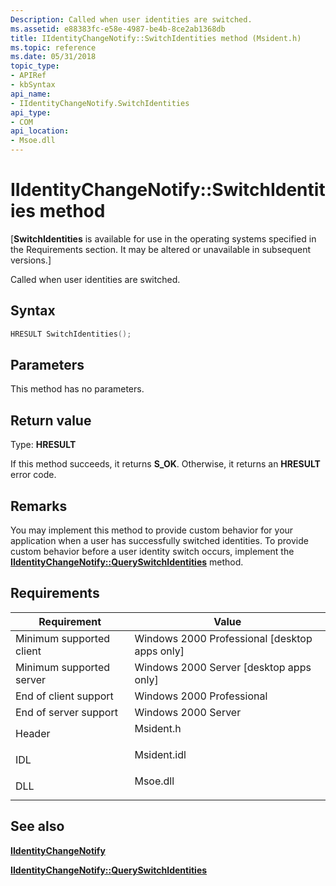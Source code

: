 ```yaml
---
Description: Called when user identities are switched.
ms.assetid: e88383fc-e58e-4987-be4b-8ce2ab1368db
title: IIdentityChangeNotify::SwitchIdentities method (Msident.h)
ms.topic: reference
ms.date: 05/31/2018
topic_type: 
- APIRef
- kbSyntax
api_name: 
- IIdentityChangeNotify.SwitchIdentities
api_type: 
- COM
api_location: 
- Msoe.dll
---
```


# IIdentityChangeNotify::SwitchIdentities method

\[**SwitchIdentities** is available for use in the operating systems specified in the Requirements section. It may be altered or unavailable in subsequent versions.\]

Called when user identities are switched.

## Syntax


```C++
HRESULT SwitchIdentities();
```



## Parameters

This method has no parameters.

## Return value

Type: **HRESULT**

If this method succeeds, it returns **S\_OK**. Otherwise, it returns an **HRESULT** error code.

## Remarks

You may implement this method to provide custom behavior for your application when a user has successfully switched identities. To provide custom behavior before a user identity switch occurs, implement the [**IIdentityChangeNotify::QuerySwitchIdentities**](iidentitychangenotify-queryswitchidentities.md) method.

## Requirements



| Requirement | Value |
|-------------------------------------|----------------------------------------------------------------------------------------|
| Minimum supported client<br/> | Windows 2000 Professional \[desktop apps only\]<br/>                             |
| Minimum supported server<br/> | Windows 2000 Server \[desktop apps only\]<br/>                                   |
| End of client support<br/>    | Windows 2000 Professional<br/>                                                   |
| End of server support<br/>    | Windows 2000 Server<br/>                                                         |
| Header<br/>                   | <dl> <dt>Msident.h</dt> </dl>   |
| IDL<br/>                      | <dl> <dt>Msident.idl</dt> </dl> |
| DLL<br/>                      | <dl> <dt>Msoe.dll</dt> </dl>    |



## See also

<dl> <dt>

[**IIdentityChangeNotify**](iidentitychangenotify.md)
</dt> <dt>

[**IIdentityChangeNotify::QuerySwitchIdentities**](iidentitychangenotify-queryswitchidentities.md)
</dt> </dl>

 

 




